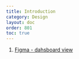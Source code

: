 ```yaml
---
title: Introduction
category: Design
layout: doc
order: 801
toc: true
---
```


1. [Figma - dahsboard view](http://figma-link-example.com)
